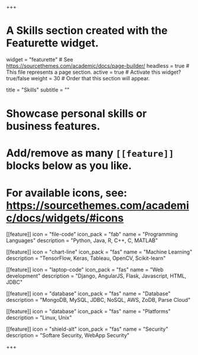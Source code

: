 +++
# A Skills section created with the Featurette widget.
widget = "featurette"  # See https://sourcethemes.com/academic/docs/page-builder/
headless = true  # This file represents a page section.
active = true  # Activate this widget? true/false
weight = 30  # Order that this section will appear.

title = "Skills"
subtitle = ""

# Showcase personal skills or business features.
# 
# Add/remove as many `[[feature]]` blocks below as you like.
# 
# For available icons, see: https://sourcethemes.com/academic/docs/widgets/#icons

[[feature]]
  icon = "file-code"
  icon_pack = "fab"
  name = "Programming Languages"
  description = "Python, Java, R, C++, C, MATLAB"
  
[[feature]]
  icon = "chart-line"
  icon_pack = "fas"
  name = "Machine Learning"
  description = "TensorFlow, Keras, Tableau, OpenCV, Scikit-learn"  
  
[[feature]]
  icon = "laptop-code"
  icon_pack = "fas"
  name = "Web development"
  description = "Django, AngularJS, Flask, Javascript, HTML, JDBC"

[[feature]]
  icon = "database"
  icon_pack = "fas"
  name = "Database"
  description = "MongoDB, MySQL, JDBC, NoSQL, AWS, ZoDB, Parse Cloud"
  
[[feature]]
  icon = "database"
  icon_pack = "fas"
  name = "Platforms"
  description = "Linux, Unix"
  
[[feature]]
  icon = "shield-alt"
  icon_pack = "fas"
  name = "Security"
  description = "Softare Security, WebApp Security"

+++
